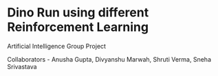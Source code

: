 # Dino Run using different Reinforcement Learning
Artificial Intelligence Group Project

Collaborators - Anusha Gupta, Divyanshu Marwah, Shruti Verma, Sneha Srivastava
